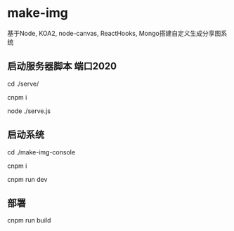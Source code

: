 # make-img
基于Node, KOA2, node-canvas, ReactHooks, Mongo搭建自定义生成分享图系统

## 启动服务器脚本 端口2020

cd ./serve/

cnpm i 

node ./serve.js

## 启动系统

cd ./make-img-console

cnpm i

cnpm run dev

## 部署

cnpm run build